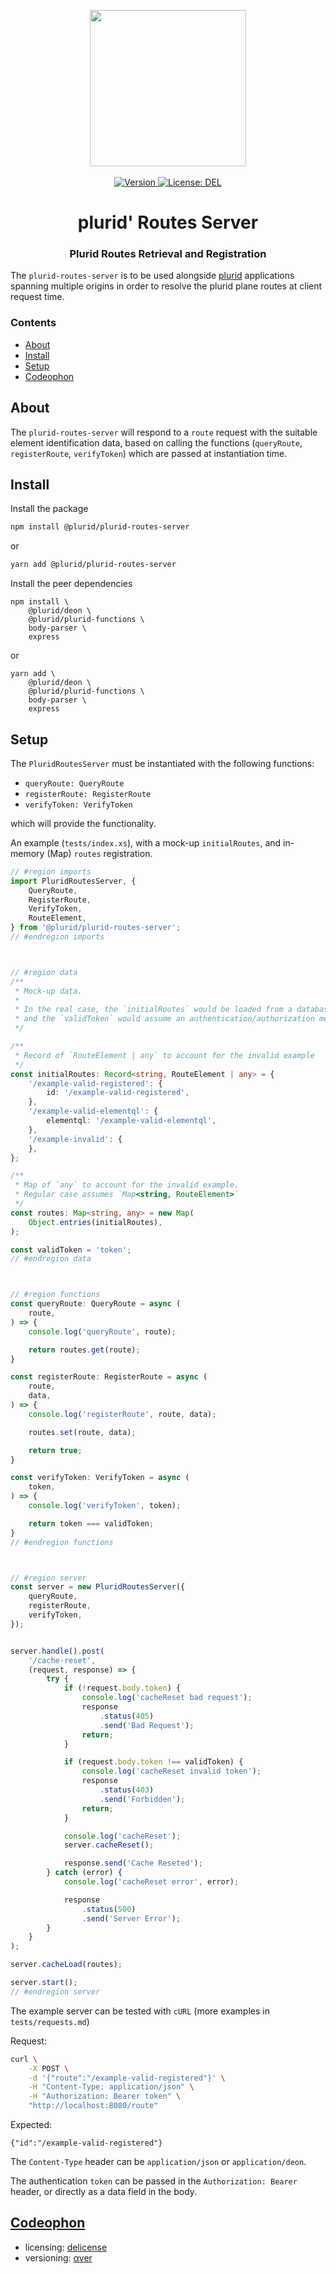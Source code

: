 <p align="center">
    <img src="https://raw.githubusercontent.com/plurid/plurid/master/about/identity/plurid-p-logo.png" height="250px">
    <br />
    <br />
    <a target="_blank" href="https://www.npmjs.com/package/@plurid/plurid-routes-server">
        <img src="https://img.shields.io/npm/v/@plurid/plurid-routes-server.svg?logo=npm&colorB=1380C3&style=for-the-badge" alt="Version">
    </a>
    <a target="_blank" href="https://github.com/plurid/plurid/blob/master/packages/plurid-utilities/plurid-routes-server/LICENSE">
        <img src="https://img.shields.io/badge/license-DEL-blue.svg?colorB=1380C3&style=for-the-badge" alt="License: DEL">
    </a>
</p>



<h1 align="center">
    plurid' Routes Server
</h1>


<h3 align="center">
    Plurid Routes Retrieval and Registration
</h3>



The `plurid-routes-server` is to be used alongside [plurid](https://github.com/plurid/plurid) applications spanning multiple origins in order to resolve the plurid plane routes at client request time.



### Contents

+ [About](#about)
+ [Install](#install)
+ [Setup](#setup)
+ [Codeophon](#codeophon)



## About

The `plurid-routes-server` will respond to a `route` request with the suitable element identification data, based on calling the functions (`queryRoute`, `registerRoute`, `verifyToken`) which are passed at instantiation time.



## Install

Install the package

``` bash
npm install @plurid/plurid-routes-server
```

or

``` bash
yarn add @plurid/plurid-routes-server
```

Install the peer dependencies

```
npm install \
    @plurid/deon \
    @plurid/plurid-functions \
    body-parser \
    express
```

or

```
yarn add \
    @plurid/deon \
    @plurid/plurid-functions \
    body-parser \
    express
```



## Setup

The `PluridRoutesServer` must be instantiated with the following functions:

+ `queryRoute: QueryRoute`
+ `registerRoute: RegisterRoute`
+ `verifyToken: VerifyToken`

which will provide the functionality.

An example (`tests/index.xs`), with a mock-up `initialRoutes`, and in-memory (Map) `routes` registration.

``` typescript
// #region imports
import PluridRoutesServer, {
    QueryRoute,
    RegisterRoute,
    VerifyToken,
    RouteElement,
} from '@plurid/plurid-routes-server';
// #endregion imports



// #region data
/**
 * Mock-up data.
 *
 * In the real case, the `initialRoutes` would be loaded from a database,
 * and the `validToken` would assume an authentication/authorization mechanism.
 */

/**
 * Record of `RouteElement | any` to account for the invalid example
 */
const initialRoutes: Record<string, RouteElement | any> = {
    '/example-valid-registered': {
        id: '/example-valid-registered',
    },
    '/example-valid-elementql': {
        elementql: '/example-valid-elementql',
    },
    '/example-invalid': {
    },
};

/**
 * Map of `any` to account for the invalid example.
 * Regular case assumes `Map<string, RouteElement>`
 */
const routes: Map<string, any> = new Map(
    Object.entries(initialRoutes),
);

const validToken = 'token';
// #endregion data



// #region functions
const queryRoute: QueryRoute = async (
    route,
) => {
    console.log('queryRoute', route);

    return routes.get(route);
}

const registerRoute: RegisterRoute = async (
    route,
    data,
) => {
    console.log('registerRoute', route, data);

    routes.set(route, data);

    return true;
}

const verifyToken: VerifyToken = async (
    token,
) => {
    console.log('verifyToken', token);

    return token === validToken;
}
// #endregion functions



// #region server
const server = new PluridRoutesServer({
    queryRoute,
    registerRoute,
    verifyToken,
});


server.handle().post(
    '/cache-reset',
    (request, response) => {
        try {
            if (!request.body.token) {
                console.log('cacheReset bad request');
                response
                    .status(405)
                    .send('Bad Request');
                return;
            }

            if (request.body.token !== validToken) {
                console.log('cacheReset invalid token');
                response
                    .status(403)
                    .send('Forbidden');
                return;
            }

            console.log('cacheReset');
            server.cacheReset();

            response.send('Cache Reseted');
        } catch (error) {
            console.log('cacheReset error', error);

            response
                .status(500)
                .send('Server Error');
        }
    }
);

server.cacheLoad(routes);

server.start();
// #endregion server
```

The example server can be tested with `cURL` (more examples in `tests/requests.md`)

Request:

``` bash
curl \
    -X POST \
    -d '{"route":"/example-valid-registered"}' \
    -H "Content-Type: application/json" \
    -H "Authorization: Bearer token" \
    "http://localhost:8080/route"
```

Expected:

```
{"id":"/example-valid-registered"}
```

The `Content-Type` header can be `application/json` or `application/deon`.

The authentication `token` can be passed in the `Authorization: Bearer` header, or directly as a data field in the body.



## [Codeophon](https://github.com/ly3xqhl8g9/codeophon)

+ licensing: [delicense](https://github.com/ly3xqhl8g9/delicense)
+ versioning: [αver](https://github.com/ly3xqhl8g9/alpha-versioning)
